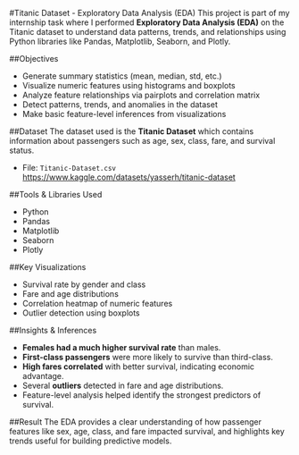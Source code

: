 #Titanic Dataset - Exploratory Data Analysis (EDA)
This project is part of my internship task where I performed **Exploratory Data Analysis (EDA)** on the Titanic dataset to understand data patterns, trends, and relationships using Python libraries like Pandas, Matplotlib, Seaborn, and Plotly.

##Objectives
- Generate summary statistics (mean, median, std, etc.)
- Visualize numeric features using histograms and boxplots
- Analyze feature relationships via pairplots and correlation matrix
- Detect patterns, trends, and anomalies in the dataset
- Make basic feature-level inferences from visualizations
  
##Dataset
The dataset used is the **Titanic Dataset** which contains information about passengers such as age, sex, class, fare, and survival status.
- File: `Titanic-Dataset.csv`
  https://www.kaggle.com/datasets/yasserh/titanic-dataset

##Tools & Libraries Used
- Python
- Pandas
- Matplotlib
- Seaborn
- Plotly

##Key Visualizations
- Survival rate by gender and class
- Fare and age distributions
- Correlation heatmap of numeric features
- Outlier detection using boxplots

##Insights & Inferences
- **Females had a much higher survival rate** than males.
- **First-class passengers** were more likely to survive than third-class.
- **High fares correlated** with better survival, indicating economic advantage.
- Several **outliers** detected in fare and age distributions.
- Feature-level analysis helped identify the strongest predictors of survival.

##Result
The EDA provides a clear understanding of how passenger features like sex, age, class, and fare impacted survival, and highlights key trends useful for building predictive models.


